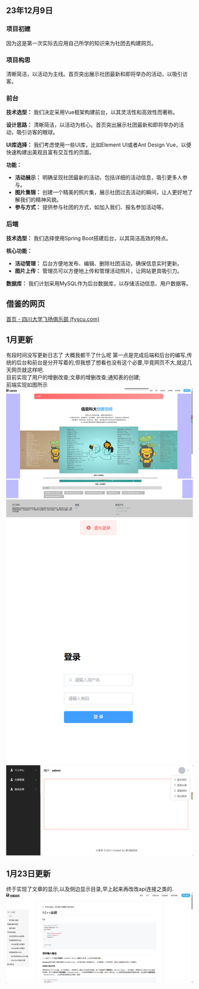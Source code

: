 ## 23年12月9日

### 项目初建

因为这是第一次实际去应用自己所学的知识来为社团去构建网页。

### 项目构思

 清晰简洁，以活动为主线。首页突出展示社团最新和即将举办的活动，以吸引访客。

### 前台

**技术选型：** 我们决定采用Vue框架构建前台，以其灵活性和高效性而著称。

**设计思路：** 清晰简洁，以活动为核心。首页突出展示社团最新和即将举办的活动，吸引访客的眼球。

**UI库选择：** 我们考虑使用一些UI库，比如Element UI或者Ant Design Vue，以便快速构建出美观且富有交互性的页面。

**功能：**

- **活动展示：** 明确呈现社团最新的活动，包括详细的活动信息，吸引更多人参与。
- **图片集锦：** 创建一个精美的照片集，展示社团过去活动的瞬间，让人更好地了解我们的精神风貌。
- **参与方式：** 提供参与社团的方式，如加入我们、报名参加活动等。



### 后端

**技术选型：** 我们选择使用Spring Boot搭建后台，以其简洁高效的特点。

**核心功能：**

- **活动管理：** 后台方便地发布、编辑、删除社团活动，确保信息实时更新。
- **图片上传：** 管理员可以方便地上传和管理活动照片，让网站更具吸引力。

**数据库：** 我们计划采用MySQL作为后台数据库，以存储活动信息、用户数据等。



## 借鉴的网页

[首页 - 四川大学飞扬俱乐部 (fyscu.com)](https://www.fyscu.com/)







## 1月更新
有段时间没写更新日志了 大概我都干了什么呢
第一点是完成后端和后台的编写,传统的后台和前台是分开写着的,但我想了想看也没有这个必要,毕竟网页不大,就这几天网页就这样吧.
<br>
目前实现了用户的增删改查;文章的增删改查;通知表的创建;
<br>
前端实现如图所示
![image.png](./img/img.png)
![image.png](./img/img_1.png)
![image.png](./img/img_2.png)
![image.png](./img/img_3.png)


## 1月23日更新
终于实现了文章的显示,以及侧边显示目录,早上起来再改改api连接之类的.
![image.png](./img/img_4.png)

